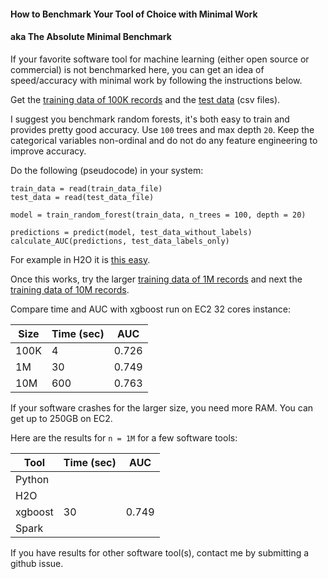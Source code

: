 
#### How to Benchmark Your Tool of Choice with Minimal Work

#### aka The Absolute Minimal Benchmark

If your favorite software tool for machine learning (either open source or commercial) is not benchmarked here, 
you can get an idea of speed/accuracy with minimal work by following the instructions below.

Get the [training data of 100K records](https://s3.amazonaws.com/benchm-ml--main/train-0.1m.csv)
and the [test data](https://s3.amazonaws.com/benchm-ml--main/test.csv) (csv files).

I suggest you benchmark random forests, it's both easy to train and provides
pretty good accuracy. Use `100` trees and max depth `20`. Keep the categorical
variables non-ordinal and do not do any feature engineering to improve accuracy.

Do the following (pseudocode) in your system:
```
train_data = read(train_data_file)
test_data = read(test_data_file)

model = train_random_forest(train_data, n_trees = 100, depth = 20)

predictions = predict(model, test_data_without_labels)
calculate_AUC(predictions, test_data_labels_only)
```
For example in H2O it is [this easy](../2-rf/4-h2o.R).

Once this works, try the larger [training data of 1M records](https://s3.amazonaws.com/benchm-ml--main/train-1m.csv)
and next the [training data of 10M records](https://s3.amazonaws.com/benchm-ml--main/train-10m.csv).

Compare time and AUC with xgboost run on EC2 32 cores instance:

Size  | Time (sec) |  AUC
------|------------|---------
100K  |    4       |   0.726
1M    |    30      |   0.749
10M   |    600     |   0.763

If your software crashes for the larger size, you need more RAM. You can get up to
250GB on EC2.

Here are the results for `n = 1M` for a few software tools:

Tool    | Time (sec)  |   AUC
--------|-------------|----------
Python  |             |
H2O     |             |
xgboost |   30        |  0.749
Spark   |             |

If you have results for other software tool(s), contact me by submitting a github issue.


